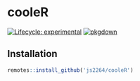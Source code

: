 # cooleR

<!-- badges: start -->
[![Lifecycle: experimental](https://img.shields.io/badge/lifecycle-experimental-orange.svg)](https://lifecycle.r-lib.org/articles/stages.html#experimental)
[![pkgdown](https://github.com/js2264/cooleR/workflows/pkgdown/badge.svg)](https://github.com/js2264/cooleR/actions)
<!-- badges: end -->

## Installation

``` r
remotes::install_github('js2264/cooleR')
```

